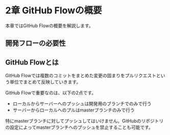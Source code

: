 # 2章 GitHub Flowの概要

本章ではGitHub Flowの概要を解説します。

## 開発フローの必要性


## GitHub Flowとは

GitHub Flowでは複数のコミットをまとめた変更の固まりをプルリクエストという単位でまとめて反映していきます。


GitHub Flowで重要なのは、以下の2点です。

* ローカルからサーバーへのプッシュは開発用のブランチでのみで行う
* サーバーからローカルへのプルはmasterブランチのみで行う

特にmasterブランチに対してプッシュしてはいけません。GitHubのリポジトリの設定によってmasterブランチへのプッシュを禁止することも可能です。
